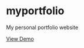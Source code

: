 # myportfolio
My personal portfolio website

[View Demo](https://jennymarie93.github.io/myportfolio)